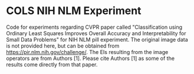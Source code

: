 # COLS NIH NLM Experiment
Code for experiments regarding CVPR paper called "Classification using Ordinary Least Squares Improves Overall Accuracy and Interpretability for Small Data Problems" for NIH NLM pill experiment. The original image data is not provided here, but can be obtained from https://pir.nlm.nih.gov/challenge/. The EIs resulting from the image operators are from Authors [1]. Please cite Authors [1] as some of the results come directly from that paper.

